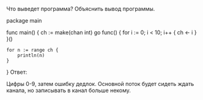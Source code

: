 Что выведет программа? Объяснить вывод программы.

package main

func main() {
ch := make(chan int)
go func() {
for i := 0; i < 10; i++ {
ch <- i
}
}()

	for n := range ch {
		println(n)
	}
}
Ответ:

Цифры 0-9, затем ошибку дедлок. Основной поток будет сидеть ждать канала, но записывать в канал больше некому.